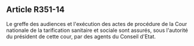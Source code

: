 ## Article R351-14

Le greffe des audiences et l'exécution des actes de procédure de la Cour nationale de la tarification sanitaire
et sociale sont assurés, sous l'autorité du président de cette cour, par des agents du Conseil d'Etat.

